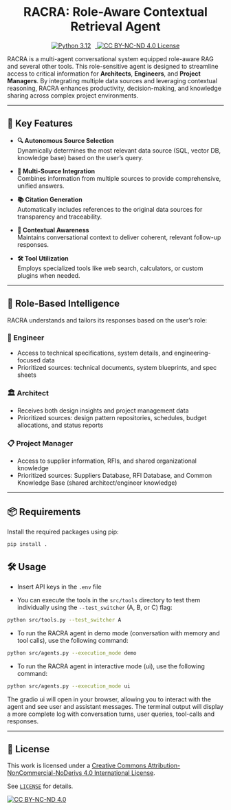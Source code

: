 <h1 align="center">RACRA: Role-Aware Contextual Retrieval Agent</h1>

<p align="center">
  <a href="https://www.python.org/downloads/release/python-3120/" target="_blank" rel="noopener noreferrer">
    <img src="https://img.shields.io/badge/python-3.12-blue?logo=python&logoColor=white" alt="Python 3.12" style="margin-right:10px;" />
  </a>
  <a href="https://creativecommons.org/licenses/by-nc-nd/4.0/" target="_blank" rel="noopener noreferrer">
    <img src="https://img.shields.io/badge/License-CC%20BY--NC--ND%204.0-lightgrey.svg" alt="CC BY-NC-ND 4.0 License" />
  </a>
</p>

RACRA is a multi-agent conversational system equipped role-aware RAG and several other tools. This role-sensitive agent is designed to streamline access to critical information for **Architects**, **Engineers**, and **Project Managers**. By integrating multiple data sources and leveraging contextual reasoning, RACRA enhances productivity, decision-making, and knowledge sharing across complex project environments.

---

## 🚀 Key Features

- **🔍 Autonomous Source Selection**  
  Dynamically determines the most relevant data source (SQL, vector DB, knowledge base) based on the user’s query.


- **🔗 Multi-Source Integration**  
  Combines information from multiple sources to provide comprehensive, unified answers.


- **📚 Citation Generation**  
  Automatically includes references to the original data sources for transparency and traceability.


- **🧠 Contextual Awareness**  
  Maintains conversational context to deliver coherent, relevant follow-up responses.


- **🛠️ Tool Utilization**  
  Employs specialized tools like web search, calculators, or custom plugins when needed.

---

## 👥 Role-Based Intelligence

RACRA understands and tailors its responses based on the user’s role:

### 👷 Engineer
- Access to technical specifications, system details, and engineering-focused data  
- Prioritized sources: technical documents, system blueprints, and spec sheets

### 🏛️ Architect
- Receives both design insights and project management data  
- Prioritized sources: design pattern repositories, schedules, budget allocations, and status reports

### 📋 Project Manager
- Access to supplier information, RFIs, and shared organizational knowledge  
- Prioritized sources: Suppliers Database, RFI Database, and Common Knowledge Base (shared architect/engineer knowledge)

---

## 📦 Requirements

Install the required packages using pip:

```bash
pip install .
```

## 🛠️ Usage

- Insert API keys in the `.env` file

- You can execute the tools in the `src/tools` directory to test them individually using the `--test_switcher` (A, B, or C) flag:

```bash
python src/tools.py --test_switcher A 
```

- To run the RACRA agent in demo mode (conversation with memory and tool calls), use the following command:

```bash
python src/agents.py --execution_mode demo 
```

- To run the RACRA agent in interactive mode (ui), use the following command:

```bash
python src/agents.py --execution_mode ui 
```

The gradio ui will open in your browser, allowing you to interact with the agent and see user and assistant messages.
The terminal output will display a more complete log with conversation turns, user queries, tool-calls and responses.

---

## 📎 License

This work is licensed under a
[Creative Commons Attribution-NonCommercial-NoDerivs 4.0 International License][cc-by-nc-nd].

See [`LICENSE`](./LICENSE) for details.

[![CC BY-NC-ND 4.0][cc-by-nc-nd-image]][cc-by-nc-nd]

[cc-by-nc-nd]: http://creativecommons.org/licenses/by-nc-nd/4.0/
[cc-by-nc-nd-image]: https://licensebuttons.net/l/by-nc-nd/4.0/88x31.png
